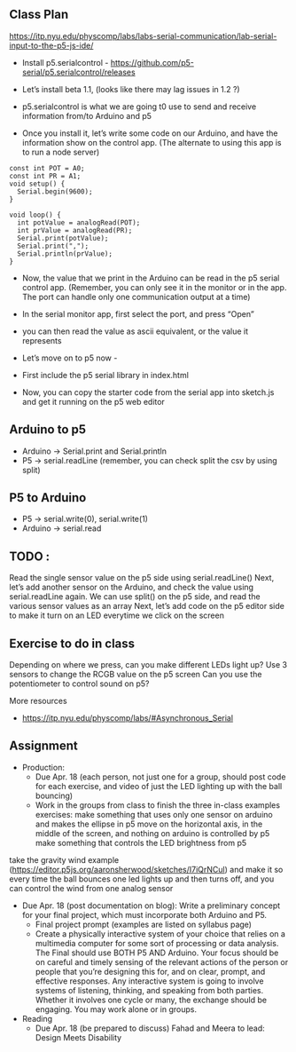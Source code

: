 
## Class Plan
https://itp.nyu.edu/physcomp/labs/labs-serial-communication/lab-serial-input-to-the-p5-js-ide/

* Install p5.serialcontrol - https://github.com/p5-serial/p5.serialcontrol/releases 
* Let’s install beta 1.1, (looks like there may lag issues in 1.2 ?)

* p5.serialcontrol is what we are going t0 use to send and receive information from/to Arduino and p5
* Once you install it, let’s write some code on our Arduino, and have the information show on the control app.
(The alternate to using this app is to run a node server)

```
const int POT = A0;
const int PR = A1;
void setup() {
  Serial.begin(9600);
}

void loop() {
  int potValue = analogRead(POT);
  int prValue = analogRead(PR);
  Serial.print(potValue);
  Serial.print(",");
  Serial.println(prValue);
}

```

* Now, the value that we print in the Arduino can be read in the p5 serial control app. (Remember, you can only see it in the monitor or in the app. The port can handle only one communication output at a time)

* In the serial monitor app, first select the port, and press “Open”
* you can then read the value as ascii equivalent, or the value it represents

* Let’s move on to p5 now - 
* First include the p5 serial library in index.html
<script language="javascript" type="text/javascript" src="https://cdn.jsdelivr.net/npm/p5.serialserver@0.0.28/lib/p5.serialport.js"></script>

* Now, you can copy the starter code from the serial app into sketch.js and get it running on the p5 web editor

## Arduino to p5
* Arduino -> Serial.print and Serial.println 
* P5 -> serial.readLine (remember, you can check split the csv by using split)

## P5 to Arduino
* P5 -> serial.write(0), serial.write(1)
* Arduino -> serial.read 

## TODO : 
Read the single sensor value on the p5 side using serial.readLine()
Next, let’s add another sensor on the Arduino, and check the value using serial.readLine again. We can use split() on the p5 side, and read the various sensor values as an array
Next, let’s add code on the p5 editor side to make it turn on an LED everytime we click on the screen

## Exercise to do in class
Depending on where we press, can you make different LEDs light up?
Use 3 sensors to change the RCGB value on the p5 screen
Can you use the potentiometer to control sound on p5?

More resources
* https://itp.nyu.edu/physcomp/labs/#Asynchronous_Serial

## Assignment

* Production:
  * Due Apr. 18 (each person, not just one for a group, should post code for each exercise, and video of just the LED lighting up with the ball bouncing) 
  * Work in the groups from class to finish the three in-class examples exercises:
make something that uses only one sensor  on arduino and makes the ellipse in p5 move on the horizontal axis, in the middle of the screen, and nothing on arduino is controlled by p5
make something that controls the LED brightness from p5

take the gravity wind example (https://editor.p5js.org/aaronsherwood/sketches/I7iQrNCul) and make it so every time the ball bounces one led lights up and then turns off, and you can control the wind from one analog sensor

* Due Apr. 18 (post documentation on blog): Write a preliminary concept for your final project, which must incorporate both Arduino and P5.
  * Final project prompt (examples are listed on syllabus page)
  * Create a physically interactive system of your choice that relies on a multimedia computer for some sort of processing or data analysis. The Final should use BOTH P5 AND Arduino. Your focus should be on careful and timely sensing of the relevant actions of the person or people that you’re designing this for, and on clear, prompt, and effective responses. Any interactive system is going to involve systems of listening, thinking, and speaking from both parties. Whether it involves one cycle or many, the exchange should be engaging. You may work alone or in groups.
* Reading
  * Due Apr. 18 (be prepared to discuss) Fahad and Meera to lead: Design Meets Disability

